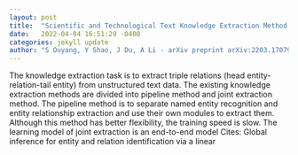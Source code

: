 ```yaml
---
layout: post
title:  "Scientific and Technological Text Knowledge Extraction Method of based on Word Mixing and GRU"
date:   2022-04-04 16:51:29 -0400
categories: jekyll update
author: "S Ouyang, Y Shao, J Du, A Li - arXiv preprint arXiv:2203.17079, 2022"
---
```

The knowledge extraction task is to extract triple relations (head entity-relation-tail entity) from unstructured text data. The existing knowledge extraction methods are divided into  pipeline  method and joint extraction method. The  pipeline  method is to separate named entity recognition and entity relationship extraction and use their own modules to extract them. Although this method has better flexibility, the training speed is slow. The learning model of joint extraction is an end-to-end model Cites: Global inference for entity and relation identification via a linear